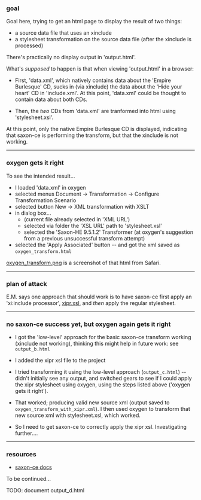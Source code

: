 ### goal

Goal here, trying to get an html page to display the result of two things:
- a source data file that uses an xinclude
- a stylesheet transformation on the source data file (after the xinclude is processed)

There's practically no display output in 'output.html'.

What's _supposed_ to happen is that when viewing 'output.html' in a browser:

- First, 'data.xml', which natively contains data about the 'Empire Burlesque' CD, sucks in (via xinclude) the data about the 'Hide your heart' CD in 'include.xml'. At this point, 'data.xml' could be thought to contain data about both CDs.

- Then, the _two_ CDs from 'data.xml' are tranformed into html using 'stylesheet.xsl'.

At this point, only the native Empire Burlesque CD is displayed, indicating that saxon-ce is performing the transform, but that the xinclude is not working.

---

### oxygen gets it right

To see the intended result...
- I loaded 'data.xml' in oxygen
- selected menus Document -> Transformation -> Configure Transformation Scenario
- selected button New -> XML transformation with XSLT
- in dialog box...
    - (current file already selected in 'XML URL')
    - selected via folder the 'XSL URL' path to 'stylesheet.xsl'
    - selected the 'Saxon-HE 9.5.1.2' Transformer (at oxygen's suggestion from a previous unsuccessful transform attempt)
- selected the 'Apply Associated' button -- and got the xml saved as `oxygen_transform.html`

[oxygen_transform.png][screenshot_link] is a screenshot of that html from Safari.

---

### plan of attack

E.M. says one approach that should work is to have saxon-ce first apply an 'xi:include processor', [xipr.xsl][github_xipr_link], and _then_ apply the regular stylesheet.

---

### no saxon-ce success yet, but oxygen again gets it right

- I got the 'low-level' approach for the basic saxon-ce transform working (xinclude not working), thinking this might help in future work: see `output_b.html`

- I added the xipr xsl file to the project

- I tried transforming it using the low-level approach (`output_c.html`) -- didn't initially see any output, and switched gears to see if I could apply the xipr stylesheet using oxygen, using the steps listed above ('oxygen gets it right').

- That worked; producing valid new source xml (output saved to `oxygen_transform_with_xipr.xml`). I then used oxygen to transform that new source xml with stylesheet.xsl, which worked.

- So I need to get saxon-ce to correctly apply the xipr xsl. Investigating further....

---

### resources

- [saxon-ce docs](http://www.saxonica.com/ce/user-doc/1.1/html/starting/running/)

To be continued...

TODO: document output_d.html


[screenshot_link]: https://github.com/birkin/sxce_play/blob/master/oxygen_transform.png
[github_xipr_link]: https://github.com/dret/XIPr
